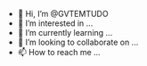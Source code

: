 - 👋 Hi, I’m @GVTEMTUDO
- 👀 I’m interested in ...
- 🌱 I’m currently learning ...
- 💞️ I’m looking to collaborate on ...
- 📫 How to reach me ...

<!---
GVTEMTUDO/GVTEMTUDO is a ✨ special ✨ repository because its `README.md` (this file) appears on your GitHub profile.
You can click the Preview link to take a look at your changes.
--->
